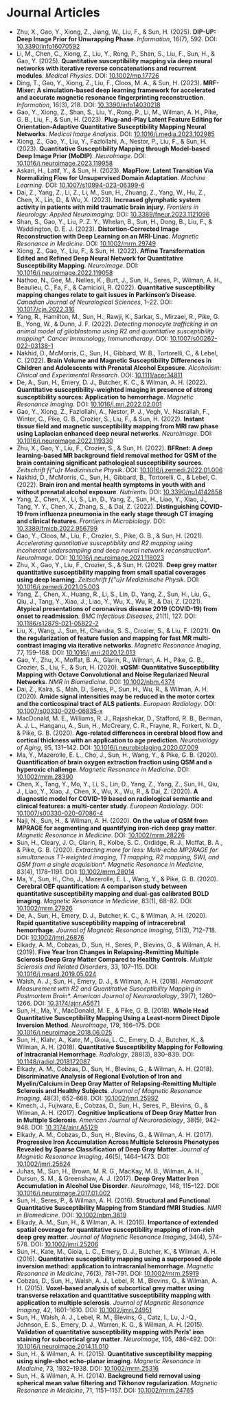 # Journal Articles

<!-- Formatting guide (delete this block if you like):
- Bold your name (**Sun, Hongfu**) inside the author list
- Bold the paper title
- Italicize the journal name
- Add year and optional DOI/URL links
-->

* Zhu, X., Gao, Y., Xiong, Z., Jiang, W., Liu, F., & Sun, H. (2025). **DIP-UP: Deep Image Prior for Unwrapping Phase**. *Information*, 16(7), 592. DOI: [10.3390/info16070592](https://doi.org/10.3390/info16070592)
* Li, M., Chen, C., Xiong, Z., Liu, Y., Rong, P., Shan, S., Liu, F., Sun, H., & Gao, Y. (2025). **Quantitative susceptibility mapping via deep neural networks with iterative reverse concatenations and recurrent modules**. *Medical Physics*. DOI: [10.1002/mp.17726](https://doi.org/10.1002/mp.17726)
* Ding, T., Gao, Y., Xiong, Z., Liu, F., Cloos, M. A., & Sun, H. (2023). **MRF-Mixer: A simulation-based deep learning framework for accelerated and accurate magnetic resonance fingerprinting reconstruction**. *Information*, 16(3), 218. DOI: [10.3390/info14030218](https://doi.org/10.3390/info14030218)
* Gao, Y., Xiong, Z., Shan, S., Liu, Y., Rong, P., Li, M., Wilman, A. H., Pike, G. B., Liu, F., & Sun, H. (2023). **Plug-and-Play Latent Feature Editing for Orientation-Adaptive Quantitative Susceptibility Mapping Neural Networks**. *Medical Image Analysis*. DOI: [10.1016/j.media.2023.102985](https://doi.org/10.1016/j.media.2023.102985)
* Xiong, Z., Gao, Y., Liu, Y., Fazlollahi, A., Nestor, P., Liu, F., & Sun, H. (2023). **Quantitative Susceptibility Mapping through Model-based Deep Image Prior (MoDIP)**. *NeuroImage*. DOI: [10.1016/j.neuroimage.2023.119958](https://doi.org/10.1016/j.neuroimage.2023.119958)
* Askari, H., Latif, Y., & Sun, H. (2023). **MapFlow: Latent Transition Via Normalizing Flow for Unsupervised Domain Adaptation**. *Machine Learning*. DOI: [10.1007/s10994-023-06399-6](https://doi.org/10.1007/s10994-023-06399-6)
* Dai, Z., Yang, Z., Li, Z., Li, M., Sun, H., Zhuang, Z., Yang, W., Hu, Z., Chen, X., Lin, D., & Wu, X. (2023). **Increased glymphatic system activity in patients with mild traumatic brain injury**. *Frontiers in Neurology: Applied Neuroimaging*. DOI: [10.3389/fneur.2023.1121096](https://doi.org/10.3389/fneur.2023.1121096)
* Shan, S., Gao, Y., Liu, P. Z. Y., Whelan, B., Sun, H., Dong, B., Liu, F., & Waddington, D. E. J. (2023). **Distortion-Corrected Image Reconstruction with Deep Learning on an MRI-Linac**. *Magnetic Resonance in Medicine*. DOI: [10.1002/mrm.29749](https://doi.org/10.1002/mrm.29749)
* Xiong, Z., Gao, Y., Liu, F., & Sun, H. (2022). **Affine Transformation Edited and Refined Deep Neural Network for Quantitative Susceptibility Mapping**. *NeuroImage*. DOI: [10.1016/j.neuroimage.2022.119058](https://doi.org/10.1016/j.neuroimage.2022.119058)
* Nathoo, N., Gee, M., Nelles, K., Burt, J., Sun, H., Seres, P., Wilman, A. H., Beaulieu, C., Fa, F., & Camicioli, R. (2022). **Quantitative susceptibility mapping changes relate to gait issues in Parkinson’s Disease**. *Canadian Journal of Neurological Sciences*, 1–22. DOI: [10.1017/cjn.2022.316](https://doi.org/10.1017/cjn.2022.316)
* Yang, R., Hamilton, M., Sun, H., Rawji, K., Sarkar, S., Mirzaei, R., Pike, G. B., Yong, W., & Dunn, J. F. (2022). **Detecting monocyte trafficking in an animal model of glioblastoma using R2* and quantitative susceptibility mapping**. *Cancer Immunology, Immunotherapy*. DOI: [10.1007/s00262-022-03138-1](https://doi.org/10.1007/s00262-022-03138-1)
* Nakhid, D., McMorris, C., Sun, H., Gibbard, W. B., Tortorelli, C., & Lebel, C. (2022). **Brain Volume and Magnetic Susceptibility Differences in Children and Adolescents with Prenatal Alcohol Exposure**. *Alcoholism: Clinical and Experimental Research*. DOI: [10.1111/acer.14811](https://doi.org/10.1111/acer.14811)
* De, A., Sun, H., Emery, D. J., Butcher, K. C., & Wilman, A. H. (2022). **Quantitative susceptibility-weighted imaging in presence of strong susceptibility sources: Application to hemorrhage**. *Magnetic Resonance Imaging*. DOI: [10.1016/j.mri.2022.02.001](https://doi.org/10.1016/j.mri.2022.02.001)
* Gao, Y., Xiong, Z., Fazlollahi, A., Nestor, P. J., Vegh, V., Nasrallah, F., Winter, C., Pike, G. B., Crozier, S., Liu, F., & Sun, H. (2022). **Instant tissue field and magnetic susceptibility mapping from MRI raw phase using Laplacian enhanced deep neural networks**. *NeuroImage*. DOI: [10.1016/j.neuroimage.2022.119330](https://doi.org/10.1016/j.neuroimage.2022.119330)
* Zhu, X., Gao, Y., Liu, F., Crozier, S., & Sun, H. (2022). **BFRnet: A deep learning-based MR background field removal method for QSM of the brain containing significant pathological susceptibility sources**. *Zeitschrift f{\"u}r Medizinische Physik*. DOI: [10.1016/j.zemedi.2022.01.006](https://doi.org/10.1016/j.zemedi.2022.01.006)
* Nakhid, D., McMorris, C., Sun, H., Gibbard, B., Tortorelli, C., & Lebel, C. (2022). **Brain iron and mental health symptoms in youth with and without prenatal alcohol exposure**. *Nutrients*. DOI: [10.3390/nu14142858](https://doi.org/10.3390/nu14142858)
* Yang, Z., Chen, X., Li, S., Lin, D., Yang, Z., Sun, H., Liao, Y., Xiao, J., Tang, Y. Y., Chen, X., Zhang, S., & Dai, Z. (2022). **Distinguishing COVID-19 from influenza pneumonia in the early stage through CT imaging and clinical features**. *Frontiers in Microbiology*. DOI: [10.3389/fmicb.2022.956799](https://doi.org/10.3389/fmicb.2022.956799)
* Gao, Y., Cloos, M., Liu, F., Crozier, S., Pike, G. B., & Sun, H. (2021). **Accelerating quantitative susceptibility and R2* mapping using incoherent undersampling and deep neural network reconstruction**. *NeuroImage*. DOI: [10.1016/j.neuroimage.2021.118023](https://doi.org/10.1016/j.neuroimage.2021.118023)
* Zhu, X., Gao, Y., Liu, F., Crozier, S., & Sun, H. (2021). **Deep grey matter quantitative susceptibility mapping from small spatial coverages using deep learning**. *Zeitschrift f{\"u}r Medizinische Physik*. DOI: [10.1016/j.zemedi.2021.05.003](https://doi.org/10.1016/j.zemedi.2021.05.003)
* Yang, Z., Chen, X., Huang, R., Li, S., Lin, D., Yang, Z., Sun, H., Liu, G., Qiu, J., Tang, Y., Xiao, J., Liao, Y., Wu, X., Wu, R., & Dai, Z. (2021). **Atypical presentations of coronavirus disease 2019 (COVID-19) from onset to readmission**. *BMC Infectious Diseases*, 21(1), 127. DOI: [10.1186/s12879-021-05822-2](https://doi.org/10.1186/s12879-021-05822-2)
* Liu, X., Wang, J., Sun, H., Chandra, S. S., Crozier, S., & Liu, F. (2021). **On the regularization of feature fusion and mapping for fast MR multi-contrast imaging via iterative networks**. *Magnetic Resonance Imaging*, 77, 159–168. DOI: [10.1016/j.mri.2020.12.013](https://doi.org/10.1016/j.mri.2020.12.013)
* Gao, Y., Zhu, X., Moffat, B. A., Glarin, R., Wilman, A. H., Pike, G. B., Crozier, S., Liu, F., & Sun, H. (2020). **xQSM: Quantitative Susceptibility Mapping with Octave Convolutional and Noise Regularized Neural Networks**. *NMR in Biomedicine*. DOI: [10.1002/nbm.4374](https://doi.org/10.1002/nbm.4374)
* Dai, Z., Kalra, S., Mah, D., Seres, P., Sun, H., Wu, R., & Wilman, A. H. (2020). **Amide signal intensities may be reduced in the motor cortex and the corticospinal tract of ALS patients**. *European Radiology*. DOI: [10.1007/s00330-020-06835-x](https://doi.org/10.1007/s00330-020-06835-x)
* MacDonald, M. E., Williams, R. J., Rajashekar, D., Stafford, R. B., Berman, A. J. L., Hanganu, A., Sun, H., McCreary, C. R., Frayne, R., Forkert, N. D., & Pike, G. B. (2020). **Age-related differences in cerebral blood flow and cortical thickness with an application to age prediction**. *Neurobiology of Aging*, 95, 131–142. DOI: [10.1016/j.neurobiolaging.2020.07.009](https://doi.org/10.1016/j.neurobiolaging.2020.07.009)
* Ma, Y., Mazerolle, E. L., Cho, J., Sun, H., Wang, Y., & Pike, G. B. (2020). **Quantification of brain oxygen extraction fraction using QSM and a hyperoxic challenge**. *Magnetic Resonance in Medicine*. DOI: [10.1002/mrm.28390](https://doi.org/10.1002/mrm.28390)
* Chen, X., Tang, Y., Mo, Y., Li, S., Lin, D., Yang, Z., Yang, Z., Sun, H., Qiu, J., Liao, Y., Xiao, J., Chen, X., Wu, X., Wu, R., & Dai, Z. (2020). **A diagnostic model for COVID-19 based on radiological semantic and clinical features: a multi-center study**. *European Radiology*. DOI: [10.1007/s00330-020-07086-4](https://doi.org/10.1007/s00330-020-07086-4)
* Naji, N., Sun, H., & Wilman, A. H. (2020). **On the value of QSM from MPRAGE for segmenting and quantifying iron-rich deep gray matter**. *Magnetic Resonance in Medicine*. DOI: [10.1002/mrm.28226](https://doi.org/10.1002/mrm.28226)
* Sun, H., Cleary, J. O., Glarin, R., Kolbe, S. C., Ordidge, R. J., Moffat, B. A., & Pike, G. B. (2020). **Extracting more for less: Multi-echo MP2RAGE for simultaneous T1-weighted imaging, T1 mapping, R2* mapping, SWI, and QSM from a single acquisition**. *Magnetic Resonance in Medicine*, 83(4), 1178–1191. DOI: [10.1002/mrm.28014](https://doi.org/10.1002/mrm.28014)
* Ma, Y., Sun, H., Cho, J., Mazerolle, E. L., Wang, Y., & Pike, G. B. (2020). **Cerebral OEF quantification: A comparison study between quantitative susceptibility mapping and dual-gas calibrated BOLD imaging**. *Magnetic Resonance in Medicine*, 83(1), 68–82. DOI: [10.1002/mrm.27926](https://doi.org/10.1002/mrm.27926)
* De, A., Sun, H., Emery, D. J., Butcher, K. C., & Wilman, A. H. (2020). **Rapid quantitative susceptibility mapping of intracerebral hemorrhage**. *Journal of Magnetic Resonance Imaging*, 51(3), 712–718. DOI: [10.1002/jmri.26876](https://doi.org/10.1002/jmri.26876)
* Elkady, A. M., Cobzas, D., Sun, H., Seres, P., Blevins, G., & Wilman, A. H. (2019). **Five Year Iron Changes in Relapsing-Remitting Multiple Sclerosis Deep Gray Matter Compared to Healthy Controls**. *Multiple Sclerosis and Related Disorders*, 33, 107–115. DOI: [10.1016/j.msard.2019.05.024](https://doi.org/10.1016/j.msard.2019.05.024)
* Walsh, A. J., Sun, H., Emery, D. J., & Wilman, A. H. (2018). **Hematocrit Measurement with R2* and Quantitative Susceptibility Mapping in Postmortem Brain**. *American Journal of Neuroradiology*, 39(7), 1260–1266. DOI: [10.3174/ajnr.A5671](https://doi.org/10.3174/ajnr.A5671)
* Sun, H., Ma, Y., MacDonald, M. E., & Pike, G. B. (2018). **Whole Head Quantitative Susceptibility Mapping Using a Least-norm Direct Dipole Inversion Method**. *NeuroImage*, 179, 166–175. DOI: [10.1016/j.neuroimage.2018.06.025](https://doi.org/10.1016/j.neuroimage.2018.06.025)
* Sun, H., Klahr, A., Kate, M., Gioia, L. C., Emery, D. J., Butcher, K., & Wilman, A. H. (2018). **Quantitative Susceptibility Mapping for Following of Intracranial Hemorrhage**. *Radiology*, 288(3), 830–839. DOI: [10.1148/radiol.2018172087](https://doi.org/10.1148/radiol.2018172087)
* Elkady, A. M., Cobzas, D., Sun, H., Blevins, G., & Wilman, A. H. (2018). **Discriminative Analysis of Regional Evolution of Iron and Myelin/Calcium in Deep Gray Matter of Relapsing-Remitting Multiple Sclerosis and Healthy Subjects**. *Journal of Magnetic Resonance Imaging*, 48(3), 652–668. DOI: [10.1002/jmri.25992](https://doi.org/10.1002/jmri.25992)
* Kmech, J., Fujiwara, E., Cobzas, D., Sun, H., Seres, P., Blevins, G., & Wilman, A. H. (2017). **Cognitive Implications of Deep Gray Matter Iron in Multiple Sclerosis**. *American Journal of Neuroradiology*, 38(5), 942–948. DOI: [10.3174/ajnr.A5129](https://doi.org/10.3174/ajnr.A5129)
* Elkady, A. M., Cobzas, D., Sun, H., Blevins, G., & Wilman, A. H. (2017). **Progressive Iron Accumulation Across Multiple Sclerosis Phenotypes Revealed by Sparse Classification of Deep Gray Matter**. *Journal of Magnetic Resonance Imaging*, 46(5), 1464–1473. DOI: [10.1002/jmri.25624](https://doi.org/10.1002/jmri.25624)
* Juhas, M., Sun, H., Brown, M. R. G., MacKay, M. B., Wilman, A. H., Dursun, S. M., & Greenshaw, A. J. (2017). **Deep Grey Matter Iron Accumulation in Alcohol Use Disorder**. *NeuroImage*, 148, 115–122. DOI: [10.1016/j.neuroimage.2017.01.002](https://doi.org/10.1016/j.neuroimage.2017.01.002)
* Sun, H., Seres, P., & Wilman, A. H. (2016). **Structural and Functional Quantitative Susceptibility Mapping from Standard fMRI Studies**. *NMR in Biomedicine*. DOI: [10.1002/nbm.3619](https://doi.org/10.1002/nbm.3619)
* Elkady, A. M., Sun, H., & Wilman, A. H. (2016). **Importance of extended spatial coverage for quantitative susceptibility mapping of iron-rich deep grey matter**. *Journal of Magnetic Resonance Imaging*, 34(4), 574–578. DOI: [10.1002/jmri.25206](https://doi.org/10.1002/jmri.25206)
* Sun, H., Kate, M., Gioia, L. C., Emery, D. J., Butcher, K., & Wilman, A. H. (2016). **Quantitative susceptibility mapping using a superposed dipole inversion method: application to intracranial hemorrhage**. *Magnetic Resonance in Medicine*, 76(3), 781–791. DOI: [10.1002/mrm.25919](https://doi.org/10.1002/mrm.25919)
* Cobzas, D., Sun, H., Walsh, A. J., Lebel, R. M., Blevins, G., & Wilman, A. H. (2015). **Voxel-based analysis of subcortical grey matter using transverse relaxation and quantitative susceptibility mapping with application to multiple sclerosis**. *Journal of Magnetic Resonance Imaging*, 42, 1601–1610. DOI: [10.1002/jmri.24951](https://doi.org/10.1002/jmri.24951)
* Sun, H., Walsh, A. J., Lebel, R. M., Blevins, G., Catz, I., Lu, J.-Q., Johnson, E. S., Emery, D. J., Warren, K. G., & Wilman, A. H. (2015). **Validation of quantitative susceptibility mapping with Perls' iron staining for subcortical gray matter**. *NeuroImage*, 105, 486–492. DOI: [10.1016/j.neuroimage.2014.11.010](https://doi.org/10.1016/j.neuroimage.2014.11.010)
* Sun, H., & Wilman, A. H. (2015). **Quantitative susceptibility mapping using single-shot echo-planar imaging**. *Magnetic Resonance in Medicine*, 73, 1932–1938. DOI: [10.1002/mrm.25316](https://doi.org/10.1002/mrm.25316)
* Sun, H., & Wilman, A. H. (2014). **Background field removal using spherical mean value filtering and Tikhonov regularization**. *Magnetic Resonance in Medicine*, 71, 1151–1157. DOI: [10.1002/mrm.24765](https://doi.org/10.1002/mrm.24765)